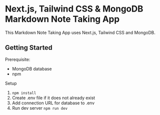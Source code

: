 # Next.js, Tailwind CSS & MongoDB Markdown Note Taking App

This Markdown Note Taking App uses Next.js, Tailwind CSS and MongoDB.

## Getting Started

Prerequisite:

- MongoDB database
- npm

Setup

1. `npm install`
2. Create .env file if it does not already exist
3. Add connection URL for database to .env
4. Run dev server `npm run dev`